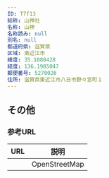 ```yaml
---
ID: T7f13
総称: 山神社
名称: 山神
名称読み: null
別名: null
都道府県: 滋賀県
区域: 東近江市
緯度: 35.1080428
経度: 136.1985047
郵便番号: 5270026
住所: 滋賀県東近江市八日市野々宮町１
---
```


## その他

### 参考URL

| URL | 説明          |
| --- | ------------- |
|     | OpenStreetMap |
